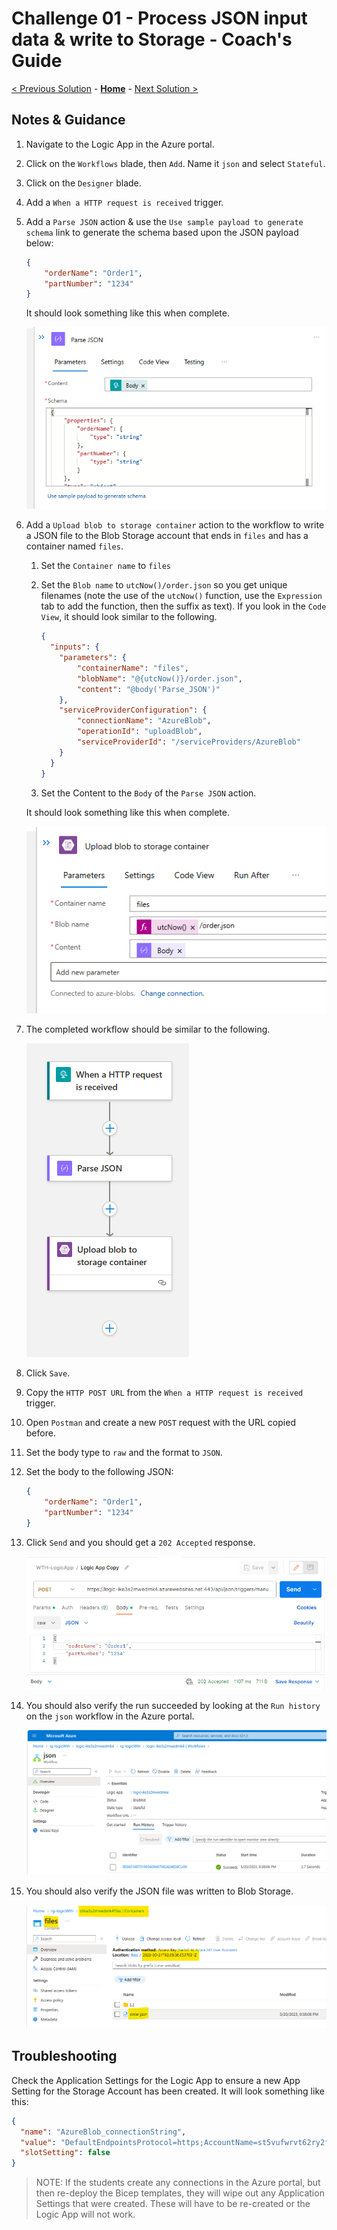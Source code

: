 # Challenge 01 - Process JSON input data & write to Storage - Coach's Guide 

[< Previous Solution](./Solution-00.md) - **[Home](./README.md)** - [Next Solution >](./Solution-02.md)

## Notes & Guidance

1.  Navigate to the Logic App in the Azure portal.

1.  Click on the `Workflows` blade, then `Add`. Name it `json` and select `Stateful`.

1.  Click on the `Designer` blade.

1.  Add a `When a HTTP request is received` trigger.

1.  Add a `Parse JSON` action & use the `Use sample payload to generate schema` link to generate the schema based upon the JSON payload below:

    ```json
    {
        "orderName": "Order1",
        "partNumber": "1234"
    }
    ```

    It should look something like this when complete.

    ![Parse JSON](./Solutions/Solution-01/parse-json-completed.png)

1.  Add a `Upload blob to storage container` action to the workflow to write a JSON file to the Blob Storage account that ends in `files` and has a container named `files`.

    1.  Set the `Container name` to `files`

    1.  Set the `Blob name` to `utcNow()/order.json` so you get unique filenames (note the use of the `utcNow()` function, use the `Expression` tab to add the function, then the suffix as text). If you look in the `Code View`, it should look similar to  the following.

        ```json
        {
          "inputs": {
            "parameters": {
                "containerName": "files",
                "blobName": "@{utcNow()}/order.json",
                "content": "@body('Parse_JSON')"
            },
            "serviceProviderConfiguration": {
                "connectionName": "AzureBlob",
                "operationId": "uploadBlob",
                "serviceProviderId": "/serviceProviders/AzureBlob"
            }
          }
        }
        ```

    1.  Set the Content to the `Body` of the `Parse JSON` action.

    It should look something like this when complete.

    ![Upload blob to storage container](./Solutions/Solution-01/upload-blob-to-storage-container-completed.png)

1.  The completed workflow should be similar to the following.

    ![Completed Workflow](./Solutions/Solution-01/json-completed-workflow.png)

1.  Click `Save`.

1.  Copy the `HTTP POST URL` from the `When a HTTP request is received` trigger.

1.  Open `Postman` and create a new `POST` request with the URL copied before.

1.  Set the body type to `raw` and the format to `JSON`.

1.  Set the body to the following JSON:

    ```json
    {
        "orderName": "Order1",
        "partNumber": "1234"
    }
    ```

1.  Click `Send` and you should get a `202 Accepted` response.

    ![Postman Response](./Solutions/Solution-01/postman.png)

1.  You should also verify the run succeeded by looking at the `Run history` on the `json` workflow in the Azure portal.

    ![Run History](./Solutions/Solution-01/json-run-history.png)

1.  You should also verify the JSON file was written to Blob Storage.

    ![Blob Storage](./Solutions/Solution-01/storage-account.png)

## Troubleshooting

Check the Application Settings for the Logic App to ensure a new App Setting for the Storage Account has been created. It will look something like this:

```json
{
  "name": "AzureBlob_connectionString",
  "value": "DefaultEndpointsProtocol=https;AccountName=st5vufwrvt62ry2files;AccountKey=CrTuG1pSX9hrR9QBCXxTdGorFakekeyEfGXDbp03r0i8sRiUVT2O+AStoXeLnw==;EndpointSuffix=core.windows.net",
  "slotSetting": false
}
```

>NOTE: If the students create any connections in the Azure portal, but then re-deploy the Bicep templates, they will wipe out any Application Settings that were created. These will have to be re-created or the Logic App will not work.